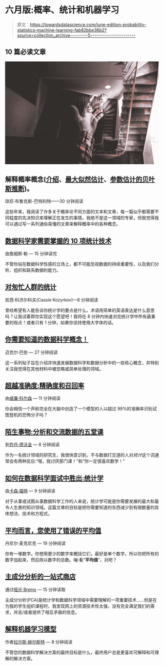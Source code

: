 # 六月版:概率、统计和机器学习

> 原文：<https://towardsdatascience.com/june-edition-probability-statistics-machine-learning-fab82bbe36b2?source=collection_archive---------5----------------------->

## 10 篇必读文章

![](img/8626345af47bd9cc0778a504a433f5d6.png)

## 解释概率概念([介绍](/probability-concepts-explained-introduction-a7c0316de465)、[最大似然估计](/probability-concepts-explained-maximum-likelihood-estimation-c7b4342fdbb1)、[参数估计的贝叶斯推断](/probability-concepts-explained-bayesian-inference-for-parameter-estimation-90e8930e5348))。

琼尼·布鲁克斯-巴特利特——30 分钟阅读

这些年来，我阅读了许多关于概率论不同方面的文本和文章，每一篇似乎都需要不同程度的先决知识来理解正在发生的事情。我绝不是这一领域的专家，但我觉得我可以通过写一系列通俗易懂的文章来解释概率中的各种概念。

## [数据科学家需要掌握的 10 项统计技术](/the-10-statistical-techniques-data-scientists-need-to-master-1ef6dbd531f7)

由詹姆斯·勒 — 15 分钟读完

不管你站在数据科学性感的立场上，都不可能忽视数据的持续重要性，以及我们分析、组织和联系数据的能力。

## [对匆忙人群的统计](/statistics-for-people-in-a-hurry-a9613c0ed0b)

凯西·科济尔科夫(Cassie Kozyrkov)—8 分钟阅读

曾经希望有人能告诉你统计学的要点是什么，术语用简单的英语表达是什么意思吗？让我试着帮你实现这个愿望吧！我将在 8 分钟内快速浏览统计学中所有最重要的观点！或者只有 1 分钟，如果你坚持使用大字体的话。

## [你需要知道的数据科学概念！](/introduction-to-statistics-e9d72d818745)

迈克尔·巴伯 — 27 分钟阅读

这一系列帖子旨在介绍并快速发展数据科学和数据分析中的一些核心概念，并特别关注我觉得在其他材料中被忽略或简单处理的领域。

## [超越准确度:精确度和召回率](/beyond-accuracy-precision-and-recall-3da06bea9f6c)

由[威廉·科尔森](https://medium.com/u/e2f299e30cb9?source=post_page-----fab82bbe36b2--------------------------------) — 11 分钟阅读

你会相信一个声称完全在大脑中创造了一个模型的人以超过 99%的准确率识别试图登机的恐怖分子吗？

## [陌生事物:分析和交流数据的五堂课](/stranger-things-five-lessons-for-analyzing-and-communicating-data-6f957ffffb15)

到[乔丹·德沃金](https://medium.com/u/500f88279e69?source=post_page-----fab82bbe36b2--------------------------------) — 8 分钟阅读

作为一名统计领域的研究生，我很快意识到，不与数据打交道的人对*统计*这个词通常会有两种反应:“哦，我讨厌那门课！”和“你一定很喜欢数学！”

## [如何在数据科学面试中胜出:统计学](/how-to-ace-data-science-interviews-statistics-f3d363ad47b)

由[卡森·福特](https://medium.com/u/24104a01fc98?source=post_page-----fab82bbe36b2--------------------------------) — 9 分钟阅读

对于从事或试图从事数据科学工作的人来说，统计学可能是你需要发展的最大和最令人生畏的知识领域。这篇文章的目标是把你需要知道的东西减少到有限数量的具体想法、技术和方程式。

## [平均而言，您使用了错误的平均值](/on-average-youre-using-the-wrong-average-geometric-harmonic-means-in-data-analysis-2a703e21ea0)

丹尼尔·麦克尼克 — 19 分钟阅读

你有一堆数字。你想用更少的数字来概括它们，最好是单个数字。所以你把所有的数字加起来，然后除以数字的总数。嘣:看“**平均值**”，对吧？

## [主成分分析的一站式商店](/a-one-stop-shop-for-principal-component-analysis-5582fb7e0a9c)

通过[哑光 Brems](https://medium.com/u/55680478461?source=post_page-----fab82bbe36b2--------------------------------) — 15 分钟读取

主成分分析(PCA)是统计学和数据科学领域中需要理解的一项重要技术……但是在为我的学生组织课程时，我发现网上的资源技术性太强，没有完全满足我们的需求，并且/或者提供了相互矛盾的信息。

## [解释机器学习模型](/interpretability-in-machine-learning-70c30694a05f)

作者[拉尔斯·赫尔斯特](https://medium.com/u/247991304a87?source=post_page-----fab82bbe36b2--------------------------------) — 8 分钟阅读

不管您的数据科学解决方案的最终目标是什么，最终用户总是更喜欢可解释和可理解的解决方案。